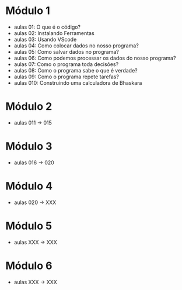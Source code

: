 # Módulo 1

- aulas 01: O que é o código?
- aulas 02: Instalando Ferramentas
- aulas 03: Usando VScode
- aulas 04: Como colocar dados no nosso programa?
- aulas 05: Como salvar dados no programa?
- aulas 06: Como podemos processar os dados do nosso programa?
- aulas 07: Como o programa toda decisões?
- aulas 08: Como o programa sabe o que é verdade?
- aulas 09: Como o programa repete tarefas?
- aulas 010: Construindo uma calculadora de Bhaskara


# Módulo 2

- aulas 011 -> 015

# Módulo 3

- aulas 016 -> 020

# Módulo 4

- aulas 020 -> XXX

# Módulo 5

- aulas XXX -> XXX

# Módulo 6

- aulas XXX -> XXX
